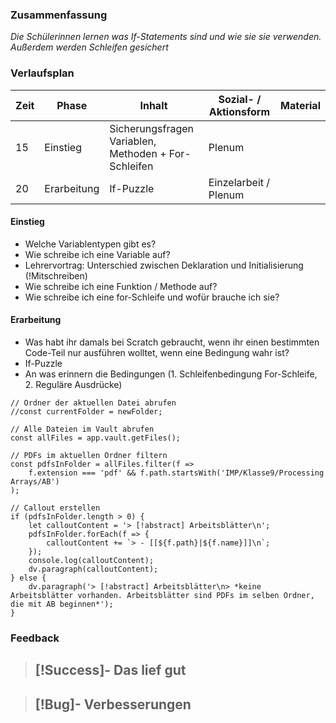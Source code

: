 

### Zusammenfassung
*Die Schülerinnen lernen was If-Statements sind und wie sie sie verwenden. Außerdem werden Schleifen gesichert*

### Verlaufsplan
| Zeit | Phase       | Inhalt                                               | Sozial- / Aktionsform | Material |
| ---- | ----------- | ---------------------------------------------------- | --------------------- | -------- |
| 15   | Einstieg    | Sicherungsfragen Variablen, Methoden + For-Schleifen | Plenum                |          |
| 20   | Erarbeitung | If-Puzzle                                            | Einzelarbeit / Plenum |          |


#### Einstieg
- Welche Variablentypen gibt es?
- Wie schreibe ich eine Variable auf?
- Lehrervortrag: Unterschied zwischen Deklaration und Initialisierung (!Mitschreiben)
- Wie schreibe ich eine Funktion / Methode auf?
- Wie schreibe ich eine for-Schleife und wofür brauche ich sie?

#### Erarbeitung
- Was habt ihr damals bei Scratch gebraucht, wenn ihr einen bestimmten Code-Teil nur ausführen wolltet, wenn eine Bedingung wahr ist?
- If-Puzzle
- An was erinnern die Bedingungen (1. Schleifenbedingung For-Schleife, 2. Reguläre Ausdrücke)


```dataviewjs
// Ordner der aktuellen Datei abrufen
//const currentFolder = newFolder;

// Alle Dateien im Vault abrufen
const allFiles = app.vault.getFiles();

// PDFs im aktuellen Ordner filtern
const pdfsInFolder = allFiles.filter(f => 
    f.extension === 'pdf' && f.path.startsWith('IMP/Klasse9/Processing Arrays/AB')
);

// Callout erstellen
if (pdfsInFolder.length > 0) {
    let calloutContent = '> [!abstract] Arbeitsblätter\n';
    pdfsInFolder.forEach(f => {
        calloutContent += `> - [[${f.path}|${f.name}]]\n`;
    });
    console.log(calloutContent);
    dv.paragraph(calloutContent);
} else {
    dv.paragraph('> [!abstract] Arbeitsblätter\n> *keine Arbeitsblätter vorhanden. Arbeitsblätter sind PDFs im selben Ordner, die mit AB beginnen*');
}
```





### Feedback
> [!Success]- Das lief gut
> -

> [!Bug]- Verbesserungen
> -

